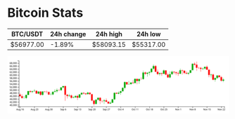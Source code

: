 # Bitcoin Stats

BTC/USDT|24h change|24h high|24h low|
|---|---|---|---|
|$56977.00|-1.89%|$58093.15|$55317.00|

<img src="./chart.svg">

